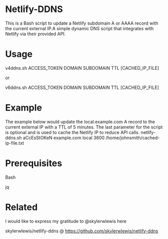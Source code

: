 # Netlify-DDNS
This is a Bash script to update a Netlify subdomain A or AAAA record with the current external IP.A simple dynamic DNS script that integrates with Netlify via their provided API.
# Usage
v4ddns.sh ACCESS_TOKEN DOMAIN SUBDOMAIN TTL [CACHED_IP_FILE]

or

v6ddns.sh ACCESS_TOKEN DOMAIN SUBDOMAIN TTL [CACHED_IP_FILE]
# Example
The example below would update the local.example.com A record to the current external IP with a TTL of 5 minutes. The last parameter for the script is optional and is used to cache the Netlify IP to reduce API calls. netlify-ddns.sh aCcEsStOKeN example.com local 3600 /home/johnsmith/cached-ip-file.txt

# Prerequisites
Bash

jq
# Related
I would like to express my gratitude to @skylerwlewis here

skylerwlewis/netlify-ddns  @   https://github.com/skylerwlewis/netlify-ddns
